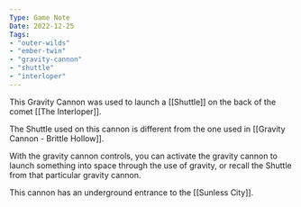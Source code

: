 ```yaml
---
Type: Game Note
Date: 2022-12-25
Tags:
- "outer-wilds"
- "ember-twin"
- "gravity-cannon"
- "shuttle"
- "interloper"
---
```

This Gravity Cannon was used to launch a [[Shuttle]] on the back of the comet [[The Interloper]].

The Shuttle used on this cannon is different from the one used in [[Gravity Cannon - Brittle Hollow]].

With the gravity cannon controls, you can activate the gravity cannon to launch something into space through the use of gravity, or recall the Shuttle from that particular gravity cannon.

This cannon has an underground entrance to the [[Sunless City]].
